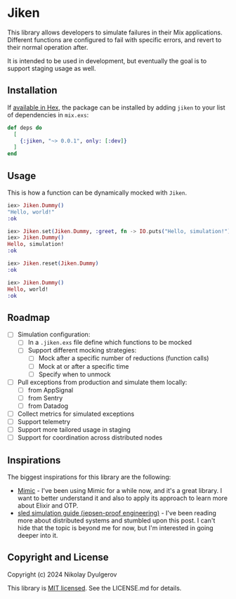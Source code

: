 # Jiken

This library allows developers to simulate failures in their Mix applications. Different functions are configured to fail with specific errors, and revert to their normal operation after.

It is intended to be used in development, but eventually the goal is to support staging usage as well.

## Installation

If [available in Hex](https://hex.pm/docs/publish), the package can be installed
by adding `jiken` to your list of dependencies in `mix.exs`:

```elixir
def deps do
  [
    {:jiken, "~> 0.0.1", only: [:dev]}
  ]
end
```

## Usage

This is how a function can be dynamically mocked with `Jiken`.

```elixir
iex> Jiken.Dummy()
"Hello, world!"
:ok 

iex> Jiken.set(Jiken.Dummy, :greet, fn -> IO.puts("Hello, simulation!") end)
iex> Jiken.Dummy()
Hello, simulation!
:ok

iex> Jiken.reset(Jiken.Dummy)
:ok

iex> Jiken.Dummy()
Hello, world!
:ok
```

## Roadmap
- [ ] Simulation configuration:
  - [ ] In a `.jiken.exs` file define which functions to be mocked
  - [ ] Support different mocking strategies:
    - [ ] Mock after a specific number of reductions (function calls)
    - [ ] Mock at or after a specific time
    - [ ] Specify when to unmock
- [ ] Pull exceptions from production and simulate them locally:
  - [ ] from AppSignal
  - [ ] from Sentry
  - [ ] from Datadog
- [ ] Collect metrics for simulated exceptions
- [ ] Support telemetry
- [ ] Support more tailored usage in staging
- [ ] Support for coordination across distributed nodes

## Inspirations

The biggest inspirations for this library are the following:
- [Mimic](https://github.com/edgurgel/mimic) - I've been using Mimic for a while now, and it's a great library.
I want to better understand it and also to apply its approach to learn more about Elixir and OTP.
- [sled simulation guide (jepsen-proof engineering)](https://sled.rs/simulation.html) - I've been reading more about distributed systems and stumbled upon this post.
I can't hide that the topic is beyond me for now, but I'm interested in going deeper into it.

## Copyright and License

Copyright (c) 2024 Nikolay Dyulgerov

This library is [MIT licensed](https://github.com/nicolayd/jiklen/blob/main/LICENSE.md). See the LICENSE.md for details.
